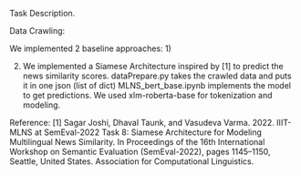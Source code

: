 Task Description.


Data Crawling:

We implemented 2 baseline approaches:
1)


2) We implemented a Siamese Architecture inspired by [1] to predict the news similarity scores.
    dataPrepare.py takes the crawled data and puts it in one json (list of dict)
    MLNS_bert_base.ipynb implements the model to get predictions.
        We used xlm-roberta-base for tokenization and modeling.

Reference:
[1] Sagar Joshi, Dhaval Taunk, and Vasudeva Varma. 2022. IIIT-MLNS at SemEval-2022 Task 8: Siamese Architecture for Modeling Multilingual News Similarity. In Proceedings of the 16th International Workshop on Semantic Evaluation (SemEval-2022), pages 1145–1150, Seattle, United States. Association for Computational Linguistics.
